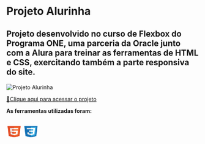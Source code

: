 ## <h1>Projeto Alurinha</h1>
<h2>Projeto desenvolvido no curso de Flexbox do Programa ONE, uma parceria da Oracle junto com a Alura para treinar as ferramentas de HTML e CSS, exercitando também a parte responsiva do site.</h2>

<img align="center" alt="Projeto Alurinha" src="https://i.postimg.cc/bNN5D6Hh/projeto-alurinha.png">

[🔗Clique aqui para acessar o projeto](https://davivieira10.github.io/projeto-alurinha/)

<b>As ferramentas utilizadas foram:</b>
<div style="display: inline_block"><br>
  <img align="center" alt="Davi-HTML" height="30" width="40" src="https://raw.githubusercontent.com/devicons/devicon/master/icons/html5/html5-original.svg">
  <img align="center" alt="Davi-CSS" height="30" width="40" src="https://raw.githubusercontent.com/devicons/devicon/master/icons/css3/css3-original.svg">


